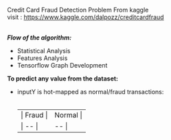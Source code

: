 Credit Card Fraud Detection Problem From kaggle <br/>
visit : https://www.kaggle.com/dalpozz/creditcardfraud
<br/><br/>

<b><i>Flow of the algorithm:</i></b>
      <ul>
        <li>Statistical Analysis</li>
        <li>Features Analysis</li>
        <li>Tensorflow Graph Development</li>
      </ul>


<b>To predict any value from the dataset:</b>
      <ul>
            <li>inputY is hot-mapped as normal/fraud transactions:</li>
                  <table>
                      <tr>
                          <td>| Fraud |</td>
                          <td> Normal |</td>
                      </tr>     
                      <tr>
                          <td>|   --  |</td>
                          <td>    --  |</td>
                      </tr>
                  </table>
      </ul>
